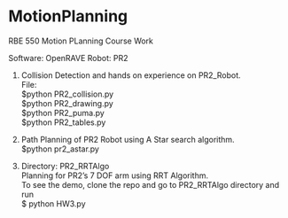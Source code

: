 # MotionPlanning

RBE 550 Motion PLanning Course Work

Software: OpenRAVE 
Robot: PR2

1. Collision Detection and hands on experience on PR2_Robot.  <br />
File:  <br />
$python PR2_collision.py  <br />
$python PR2_drawing.py  <br />
$python PR2_puma.py  <br />
$python PR2_tables.py  <br />

2. Path Planning of PR2 Robot using A Star search algorithm. <br />
$python pr2_astar.py

3. Directory: PR2_RRTAlgo <br />
Planning for PR2’s 7 DOF arm using RRT Algorithm. <br />
To see the demo, clone the repo and go to PR2_RRTAlgo directory and run  <br />
$ python HW3.py
